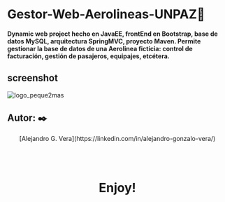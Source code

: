 # Gestor-Web-Aerolineas-UNPAZ🚀

__Dynamic web project hecho en JavaEE, frontEnd en Bootstrap, base de datos MySQL, arquitectura SpringMVC, proyecto Maven. Permite gestionar la base de datos de una Aerolinea ficticia: control de facturación, gestión de pasajeros, equipajes, etcétera.__

## screenshot
![logo_peque2mas](https://user-images.githubusercontent.com/10841467/64068456-d2d08480-cc0e-11e9-9ca9-efefd15454be.jpg)


## Autor: ✒️
<div align="center">
[Alejandro G. Vera](https://linkedin.com/in/alejandro-gonzalo-vera/)

  <br/></br>
# Enjoy!
</div>

